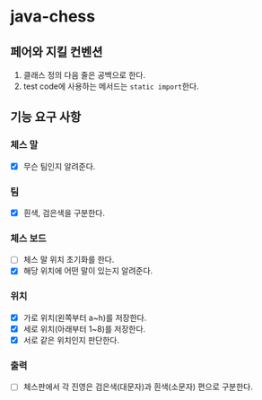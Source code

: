 # java-chess

## 페어와 지킬 컨벤션
1. 클래스 정의 다음 줄은 공백으로 한다.
2. test code에 사용하는 메서드는 `static import`한다.

## 기능 요구 사항

### 체스 말
- [x] 무슨 팀인지 알려준다.

### 팀
- [x] 흰색, 검은색을 구분한다.

### 체스 보드
- [ ] 체스 말 위치 초기화를 한다.
- [x] 해당 위치에 어떤 말이 있는지 알려준다.

### 위치
- [x] 가로 위치(왼쪽부터 a~h)를 저장한다.
- [x] 세로 위치(아래부터 1~8)를 저장한다.
- [x] 서로 같은 위치인지 판단한다.

### 출력
- [ ] 체스판에서 각 진영은 검은색(대문자)과 흰색(소문자) 편으로 구분한다.
